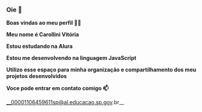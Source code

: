 ### Oie 👋
__Boas vindas ao meu perfil 💙💙__

 **Meu nome é Carollini Vitória**
 
 **Estou estudando na Alura**

**Estou me desenvolvendo na linguagem JavaScript**

**Utilizo esse espaço para minha organização e compartilhamento dos meu projetos desenvolvidos**

**Voce pode entrar em contato comigo 📫**

__00001106459611sp@al.educacao.sp.gov.br__


<!--
**Carollinivt/Carollinivt** is a ✨ _special_ ✨ repository because its `README.md` (this file) appears on your GitHub profile.

Here are some ideas to get you started:

- 🔭 I’m currently working on ...
- 🌱 I’m currently learning ...
- 👯 I’m looking to collaborate on ...
- 🤔 I’m looking for help with ...
- 💬 Ask me about ...
- 📫 How to reach me: ...
- 😄 Pronouns: ...
- ⚡ Fun fact: ...
-->
